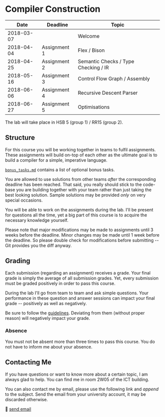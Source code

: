 # Compiler Construction

|    Date    |   Deadline   |                Topic                 |
| ---------- | ------------ | ------------------------------------ |
| 2018-03-07 |              | Welcome                              |
| 2018-04-04 | Assignment 1 | Flex / Bison                         |
| 2018-04-25 | Assignment 2 | Semantic Checks / Type Checking / IR |
| 2018-05-16 | Assignment 3 | Control Flow Graph / Assembly        |
| 2018-06-06 | Assignment 4 | Recursive Descent Parser             |
| 2018-06-27 | Assignment 5 | Optimisations                        |

The lab will take place in HSB 5 (group 1) / RR15 (group 2).

## Structure

For this course you will be working together in teams to fulfil assignments.
These assignments will build on-top of each other as the ultimate goal is to build a compiler for a simple, imperative language.

[`bonus_tasks.md`](bonus_tasks.md) contains a list of optional bonus tasks.

You are allowed to use solutions from other teams *after* the corresponding deadline has been reached.
That said, you really should stick to the code-base you are building together with your team rather than just taking the best looking solution.
Sample solutions may be provided *only* on very special occasions.

You will be able to work on the assignments during the lab.
I'll be present for questions all the time, yet a big part of this course is to acquire the necessary knowledge yourself.

Please note that major modifications may be made to assignments until 3 weeks before the deadline.
Minor changes may be made until 1 week before the deadline.
So please double check for modifications before submitting -- Git provides you the diff anyway.

## Grading

Each submission (regarding an assignment) receives a grade.
Your final grade is simply the average of all submission grades.
Yet, every submission must be graded positively in order to pass this course.

During the lab I'll go from team to team and ask simple questions.
Your performance in these question and answer sessions can impact your final grade -- positively as well as negatively.

Be sure to follow the [guidelines](guidelines.md).
Deviating from them (without proper reason) will negatively impact your grade.

### Absence

You must not be absent more than three times to pass this course.
You do not have to inform me about your absence.

## Contacting Me

If you have questions or want to know more about a certain topic, I am always glad to help.
You can find me in room 2W05 of the ICT building.

You can also contact me by email, please use the following link and *append* to the subject.
Send the email from your university account, it may be discarded otherwise.

:email: [send email](mailto:alexander.hirsch@uibk.ac.at?subject=703602%20-%20)
